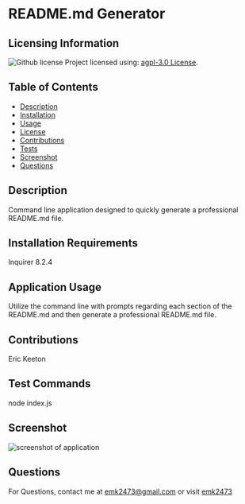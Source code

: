 
  # README.md Generator

  ## Licensing Information
  ![Github license](https://img.shields.io/badge/agpl-3.0-blue.svg)
  Project licensed using: [agpl-3.0 License](https://choosealicense.com/licenses/agpl-3.0/).

  ## Table of Contents

  - [Description](#description)
  - [Installation](#installation)
  - [Usage](#usage)
  - [License](#license)
  - [Contributions](#contributions)
  - [Tests](#tests)
  - [Screenshot](#screenshot)
  - [Questions](#questions)

  
  ## Description
  Command line application designed to quickly generate a professional README.md file.

  ## Installation Requirements
  Inquirer 8.2.4

  ## Application Usage
  Utilize the command line with prompts regarding each section of the README.md and then generate a professional README.md file.

  ## Contributions
  Eric Keeton

  ## Test Commands
  node index.js

  ## Screenshot
  ![screenshot of application](n/a)

  ## Questions
  For Questions, contact me at emk2473@gmail.com or visit [emk2473](https://github.com/emk2473)

